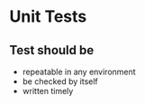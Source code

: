 # Unit Tests

## Test should be
*   repeatable in any environment
*   be checked by itself
*   written timely
